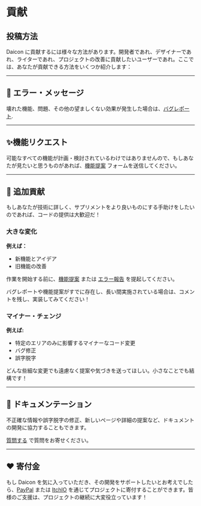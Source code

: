 # 貢献

## 投稿方法

Daicon に貢献するには様々な方法があります。開発者であれ、デザイナーであれ、ライターであれ、プロジェクトの改善に貢献したいユーザーであれ。ここでは、あなたが貢献できる方法をいくつか紹介します：

---
## 🐛 エラー・メッセージ

壊れた機能、問題、その他の望ましくない効果が発生した場合は、[バグレポート](https://github.com/arukurei/Daicon/issues/new/choose).

---
## ✨機能リクエスト

可能なすべての機能が計画・検討されているわけではありませんので、もしあなたが見たいと思うものがあれば、[機能提案](https://github.com/arukurei/Daicon/issues/new/choose) フォームを送信してください。

---
## 🧰 追加貢献

もしあなたが技術に詳しく、サプリメントをより良いものにする手助けをしたいのであれば、コードの提供は大歓迎だ！

### 大きな変化

**例えば：**

- 新機能とアイデア
- 旧機能の改善

作業を開始する前に、[機能提案](https://github.com/arukurei/Daicon/issues/new/choose) または [エラー報告](https://github.com/arukurei/Daicon/issues/new/choose) を提起してください。

バグレポートや機能提案がすでに存在し、長い間実施されている場合は、コメントを残し、実装してみてください！

### マイナー・チェンジ

**例えば:**

- 特定のエリアのみに影響するマイナーなコード変更
- バグ修正
- 誤字脱字

どんな些細な変更でも遠慮なく提案や気づきを送ってほしい。小さなことでも結構です！

---
## 📃 ドキュメンテーション

不正確な情報や誤字脱字の修正、新しいページや詳細の提案など、ドキュメントの開発に協力することもできます。

[質問する](https://github.com/arukurei/daicon-docs/issues/new/choose) で質問をお寄せください。

---
## ❤️ 寄付金

もし Daicon を気に入っていただき、その開発をサポートしたいとお考えでしたら、[PayPal](https://www.paypal.com/donate/?hosted_button_id=LF5SHGQDXK2PG) または [ItchIO](https://alkrei.itch.io/daicon) を通じてプロジェクトに寄付することができます。皆様のご支援は、プロジェクトの継続に大変役立っています！